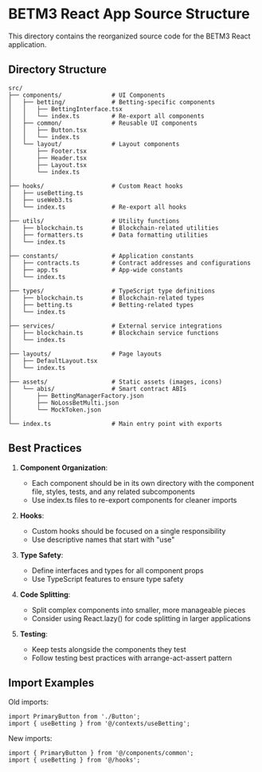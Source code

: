 # BETM3 React App Source Structure

This directory contains the reorganized source code for the BETM3 React application.

## Directory Structure

```
src/
├── components/              # UI Components
│   ├── betting/             # Betting-specific components
│   │   ├── BettingInterface.tsx
│   │   └── index.ts         # Re-export all components
│   ├── common/              # Reusable UI components
│   │   ├── Button.tsx
│   │   └── index.ts
│   └── layout/              # Layout components
│       ├── Footer.tsx
│       ├── Header.tsx
│       ├── Layout.tsx
│       └── index.ts
│
├── hooks/                   # Custom React hooks
│   ├── useBetting.ts
│   ├── useWeb3.ts
│   └── index.ts             # Re-export all hooks
│
├── utils/                   # Utility functions
│   ├── blockchain.ts        # Blockchain-related utilities
│   ├── formatters.ts        # Data formatting utilities
│   └── index.ts
│
├── constants/               # Application constants
│   ├── contracts.ts         # Contract addresses and configurations
│   ├── app.ts               # App-wide constants
│   └── index.ts
│
├── types/                   # TypeScript type definitions
│   ├── blockchain.ts        # Blockchain-related types
│   ├── betting.ts           # Betting-related types
│   └── index.ts
│
├── services/                # External service integrations
│   ├── blockchain.ts        # Blockchain service functions
│   └── index.ts
│
├── layouts/                 # Page layouts
│   ├── DefaultLayout.tsx
│   └── index.ts
│
├── assets/                  # Static assets (images, icons)
│   └── abis/                # Smart contract ABIs
│       ├── BettingManagerFactory.json
│       ├── NoLossBetMulti.json
│       └── MockToken.json
│
└── index.ts                 # Main entry point with exports
```

## Best Practices

1. **Component Organization**:
   - Each component should be in its own directory with the component file, styles, tests, and any related subcomponents
   - Use index.ts files to re-export components for cleaner imports

2. **Hooks**:
   - Custom hooks should be focused on a single responsibility
   - Use descriptive names that start with "use"

3. **Type Safety**:
   - Define interfaces and types for all component props
   - Use TypeScript features to ensure type safety

4. **Code Splitting**:
   - Split complex components into smaller, more manageable pieces
   - Consider using React.lazy() for code splitting in larger applications

5. **Testing**:
   - Keep tests alongside the components they test
   - Follow testing best practices with arrange-act-assert pattern

## Import Examples

Old imports:
```tsx
import PrimaryButton from './Button';
import { useBetting } from '@/contexts/useBetting';
```

New imports:
```tsx
import { PrimaryButton } from '@/components/common';
import { useBetting } from '@/hooks';
``` 